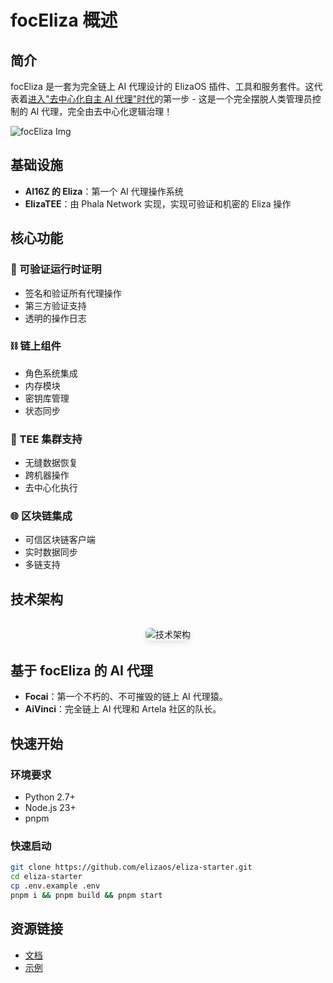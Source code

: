# focEliza 概述

## 简介

focEliza 是一套为完全链上 AI 代理设计的 ElizaOS 插件、工具和服务套件。这代表着[进入"去中心化自主 AI 代理"时代](https://a16zcrypto.com/posts/article/big-ideas-crypto-2025/#section--2)的第一步 - 这是一个完全摆脱人类管理员控制的 AI 代理，完全由去中心化逻辑治理！

![focEliza Img](/img/focEliza.png)

## 基础设施

- **AI16Z 的 Eliza**：第一个 AI 代理操作系统
- **ElizaTEE**：由 Phala Network 实现，实现可验证和机密的 Eliza 操作

## 核心功能

### 🤖 可验证运行时证明
- 签名和验证所有代理操作
- 第三方验证支持
- 透明的操作日志

### ⛓️ 链上组件
- 角色系统集成
- 内存模块
- 密钥库管理
- 状态同步

### 🔐 TEE 集群支持
- 无缝数据恢复
- 跨机器操作
- 去中心化执行

### 🌐 区块链集成
- 可信区块链客户端
- 实时数据同步
- 多链支持

## 技术架构

<div class="architecture-diagram">
  <img src="/img/eliza_diagram.png" alt="技术架构" />
</div>

## 基于 focEliza 的 AI 代理

- **Focai**：第一个不朽的、不可摧毁的链上 AI 代理猿。
- **AiVinci**：完全链上 AI 代理和 Artela 社区的队长。

## 快速开始

### 环境要求
- Python 2.7+
- Node.js 23+
- pnpm

### 快速启动
```bash
git clone https://github.com/elizaos/eliza-starter.git
cd eliza-starter
cp .env.example .env
pnpm i && pnpm build && pnpm start
```

## 资源链接
- [文档](https://focai-acc.github.io/)
- [示例](https://github.com/thejoven/awesome-eliza)

<style>
.architecture-diagram {
  margin: 2rem 0;
  text-align: center;
}

.architecture-diagram img {
  max-width: 100%;
  border-radius: 8px;
  box-shadow: 0 4px 8px rgba(0,0,0,0.1);
}
</style>